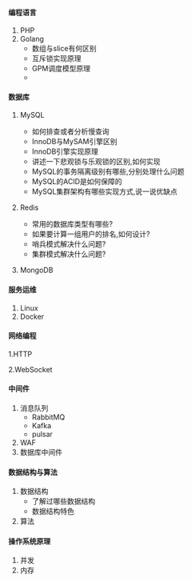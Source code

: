 #### 编程语言
1. PHP
2. Golang
   - 数组与slice有何区别
   - 互斥锁实现原理
   - GPM调度模型原理
   - 

#### 数据库

1. MySQL
   - 如何排查或者分析慢查询
   - InnoDB与MySAM引擎区别
   - InnoDB引擎实现原理
   - 讲述一下悲观锁与乐观锁的区别,如何实现
   - MySQL的事务隔离级别有哪些,分别处理什么问题
   - MySQL的ACID是如何保障的
   - MySQL集群架构有哪些实现方式,说一说优缺点

2. Redis
   - 常用的数据库类型有哪些?
   - 如果要计算一组用户的排名,如何设计?
   - 哨兵模式解决什么问题?
   - 集群模式解决什么问题?

3. MongoDB

#### 服务运维

1. Linux
2. Docker

#### 网络编程

1.HTTP

2.WebSocket

#### 中间件

1. 消息队列
   - RabbitMQ
   - Kafka
   - pulsar
2. WAF
3. 数据库中间件

#### 数据结构与算法

1. 数据结构
   - 了解过哪些数据结构
   - 数据结构特色
2. 算法

#### 操作系统原理

1. 并发
2. 内存

